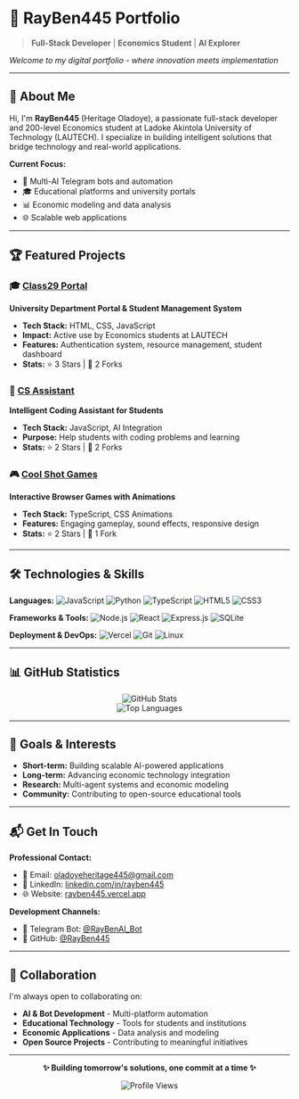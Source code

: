 # 💼 RayBen445 Portfolio

> **Full-Stack Developer** | **Economics Student** | **AI Explorer**

*Welcome to my digital portfolio - where innovation meets implementation*

---

## 🚀 About Me

Hi, I'm **RayBen445** (Heritage Oladoye), a passionate full-stack developer and 200-level Economics student at Ladoke Akintola University of Technology (LAUTECH). I specialize in building intelligent solutions that bridge technology and real-world applications.

**Current Focus:**
- 🤖 Multi-AI Telegram bots and automation
- 🎓 Educational platforms and university portals
- 📊 Economic modeling and data analysis
- 🌐 Scalable web applications

---

## 🏆 Featured Projects

### 🎓 [Class29 Portal](https://github.com/RayBen445/class29-portal)
**University Department Portal & Student Management System**

- **Tech Stack:** HTML, CSS, JavaScript
- **Impact:** Active use by Economics students at LAUTECH
- **Features:** Authentication system, resource management, student dashboard
- **Stats:** ⭐ 3 Stars | 🍴 2 Forks

### 🤖 [CS Assistant](https://github.com/RayBen445/cs-assistant)
**Intelligent Coding Assistant for Students**

- **Tech Stack:** JavaScript, AI Integration
- **Purpose:** Help students with coding problems and learning
- **Stats:** ⭐ 2 Stars | 🍴 2 Forks

### 🎮 [Cool Shot Games](https://github.com/RayBen445/Cool-shot-site)
**Interactive Browser Games with Animations**

- **Tech Stack:** TypeScript, CSS Animations
- **Features:** Engaging gameplay, sound effects, responsive design
- **Stats:** ⭐ 2 Stars | 🍴 1 Fork

---

## 🛠️ Technologies & Skills

**Languages:**
![JavaScript](https://img.shields.io/badge/JavaScript-F7DF1E?style=flat&logo=javascript&logoColor=black)
![Python](https://img.shields.io/badge/Python-3776AB?style=flat&logo=python&logoColor=white)
![TypeScript](https://img.shields.io/badge/TypeScript-007ACC?style=flat&logo=typescript&logoColor=white)
![HTML5](https://img.shields.io/badge/HTML5-E34F26?style=flat&logo=html5&logoColor=white)
![CSS3](https://img.shields.io/badge/CSS3-1572B6?style=flat&logo=css3&logoColor=white)

**Frameworks & Tools:**
![Node.js](https://img.shields.io/badge/Node.js-43853D?style=flat&logo=node.js&logoColor=white)
![React](https://img.shields.io/badge/React-20232A?style=flat&logo=react&logoColor=61DAFB)
![Express.js](https://img.shields.io/badge/Express.js-404D59?style=flat&logo=express&logoColor=white)
![SQLite](https://img.shields.io/badge/SQLite-07405E?style=flat&logo=sqlite&logoColor=white)

**Deployment & DevOps:**
![Vercel](https://img.shields.io/badge/Vercel-000000?style=flat&logo=vercel&logoColor=white)
![Git](https://img.shields.io/badge/Git-F05032?style=flat&logo=git&logoColor=white)
![Linux](https://img.shields.io/badge/Linux-FCC624?style=flat&logo=linux&logoColor=black)

---

## 📊 GitHub Statistics

<p align="center">
  <img src="https://github-readme-stats.vercel.app/api?username=RayBen445&show_icons=true&theme=tokyonight&bg_color=00cfff11&title_color=00cfff&icon_color=00ff99&text_color=ffffff&border_color=00cfff44" alt="GitHub Stats"/>
  <br>
  <img src="https://github-readme-stats.vercel.app/api/top-langs/?username=RayBen445&layout=compact&theme=tokyonight&bg_color=00cfff11&title_color=00cfff&text_color=ffffff&border_color=00cfff44" alt="Top Languages"/>
</p>

---

## 🎯 Goals & Interests

- **Short-term:** Building scalable AI-powered applications
- **Long-term:** Advancing economic technology integration
- **Research:** Multi-agent systems and economic modeling
- **Community:** Contributing to open-source educational tools

---

## 📬 Get In Touch

**Professional Contact:**
- 📧 Email: [oladoyeheritage445@gmail.com](mailto:oladoyeheritage445@gmail.com)
- 🔗 LinkedIn: [linkedin.com/in/rayben445](https://linkedin.com/in/rayben445)
- 🌐 Website: [rayben445.vercel.app](https://rayben445.vercel.app)

**Development Channels:**
- 💬 Telegram Bot: [@RayBenAI_Bot](https://t.me/RayBenAI_Bot)
- 🐙 GitHub: [@RayBen445](https://github.com/RayBen445)

---

## 🤝 Collaboration

I'm always open to collaborating on:
- **AI & Bot Development** - Multi-platform automation
- **Educational Technology** - Tools for students and institutions
- **Economic Applications** - Data analysis and modeling
- **Open Source Projects** - Contributing to meaningful initiatives

---

<div align="center">

**✨ Building tomorrow's solutions, one commit at a time ✨**

![Profile Views](https://komarev.com/ghpvc/?username=RayBen445&style=flat&color=00cfff&label=Portfolio+Views)

</div>